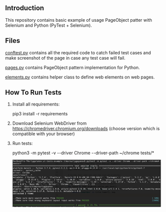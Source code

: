 Introduction
------------

This repository contains basic example of usage PageObject
patter with Selenium and Python (PyTest + Selenium).

Files
-----

[conftest.py](conftest.py) contains all the required code to catch failed test cases and make screenshot
of the page in case any test case will fail.

[pages.py](pages.py) contains PageObject pattern implementation for Python.

[elements.py](elements.py) contains helper class to define web elements on web pages.

How To Run Tests
----------------

1) Install all requirements:

    
    pip3 install -r requirements
    

2) Download Selenium WebDriver from https://chromedriver.chromium.org/downloads (choose version which is compatible with your browser)

3) Run tests:

    
    python3 -m pytest -v --driver Chrome --driver-path ~/chrome tests/*
    

   ![alt text](example.png)
